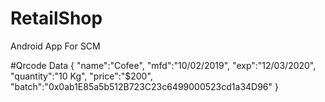 # RetailShop
Android App For SCM

#Qrcode Data
{
"name":"Cofee",
"mfd":"10/02/2019",
"exp":"12/03/2020",
"quantity":"10 Kg",
"price":"$200",
"batch":"0x0ab1E85a5b512B723C23c6499000523cd1a34D96"
}
